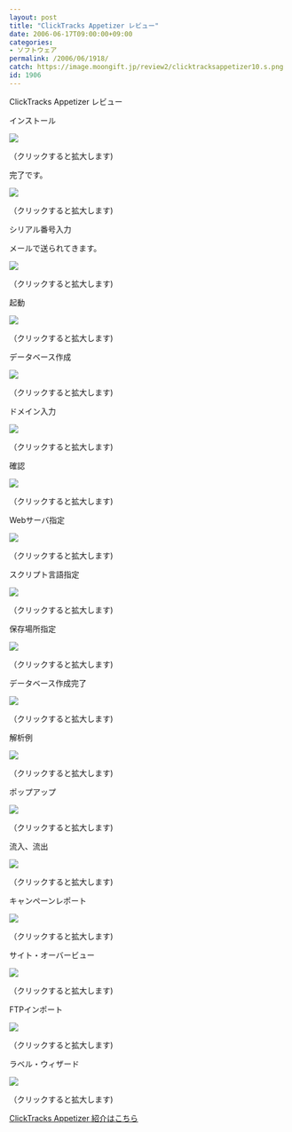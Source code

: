 ```yaml
---
layout: post
title: "ClickTracks Appetizer レビュー"
date: 2006-06-17T09:00:00+09:00
categories:
- ソフトウェア
permalink: /2006/06/1918/
catch: https://image.moongift.jp/review2/clicktracksappetizer10.s.png
id: 1906
---
```

ClickTracks Appetizer レビュー  
<!--more-->

インストール

  

[![](https://image.moongift.jp/review2/clicktracksappetizer1.s.png)](https://image.moongift.jp/review2/clicktracksappetizer1.png)  
  
（クリックすると拡大します)

  

完了です。

  

[![](https://image.moongift.jp/review2/clicktracksappetizer2.s.png)](https://image.moongift.jp/review2/clicktracksappetizer2.png)  
  
（クリックすると拡大します)

  

シリアル番号入力

  

メールで送られてきます。

  

[![](https://image.moongift.jp/review2/clicktracksappetizer3.s.png)](https://image.moongift.jp/review2/clicktracksappetizer3.png)  
  
（クリックすると拡大します)

  

起動

  

[![](https://image.moongift.jp/review2/clicktracksappetizer4.s.png)](https://image.moongift.jp/review2/clicktracksappetizer4.png)  
  
（クリックすると拡大します)

  

データベース作成

  

[![](https://image.moongift.jp/review2/clicktracksappetizer5.s.png)](https://image.moongift.jp/review2/clicktracksappetizer5.png)  
  
（クリックすると拡大します)

  

ドメイン入力

  

[![](https://image.moongift.jp/review2/clicktracksappetizer6.s.png)](https://image.moongift.jp/review2/clicktracksappetizer6.png)  
  
（クリックすると拡大します)

  

確認

  

[![](https://image.moongift.jp/review2/clicktracksappetizer7.s.png)](https://image.moongift.jp/review2/clicktracksappetizer7.png)  
  
（クリックすると拡大します)

  

Webサーバ指定

  

[![](https://image.moongift.jp/review2/clicktracksappetizer8.s.png)](https://image.moongift.jp/review2/clicktracksappetizer8.png)  
  
（クリックすると拡大します)

  

スクリプト言語指定

  

[![](https://image.moongift.jp/review2/clicktracksappetizer9.s.png)](https://image.moongift.jp/review2/clicktracksappetizer9.png)  
  
（クリックすると拡大します)

  

保存場所指定

  

[![](https://image.moongift.jp/review2/clicktracksappetizer10.s.png)](https://image.moongift.jp/review2/clicktracksappetizer10.png)  
  
（クリックすると拡大します)

  

データベース作成完了

  

[![](https://image.moongift.jp/review2/clicktracksappetizer11.s.png)](https://image.moongift.jp/review2/clicktracksappetizer11.png)  
  
（クリックすると拡大します)

  

解析例

  

[![](https://image.moongift.jp/review2/clicktracksappetizer12.s.png)](https://image.moongift.jp/review2/clicktracksappetizer12.png)  
  
（クリックすると拡大します)

  

ポップアップ

  

[![](https://image.moongift.jp/review2/clicktracksappetizer13.s.png)](https://image.moongift.jp/review2/clicktracksappetizer13.png)  
  
（クリックすると拡大します)

  

流入、流出

  

[![](https://image.moongift.jp/review2/clicktracksappetizer14.s.png)](https://image.moongift.jp/review2/clicktracksappetizer14.png)  
  
（クリックすると拡大します)

  

キャンペーンレポート

  

[![](https://image.moongift.jp/review2/clicktracksappetizer15.s.png)](https://image.moongift.jp/review2/clicktracksappetizer15.png)  
  
（クリックすると拡大します)

  

サイト・オーバービュー

  

[![](https://image.moongift.jp/review2/clicktracksappetizer16.s.png)](https://image.moongift.jp/review2/clicktracksappetizer16.png)  
  
（クリックすると拡大します)

  

FTPインポート

  

[![](https://image.moongift.jp/review2/clicktracksappetizer17.s.png)](https://image.moongift.jp/review2/clicktracksappetizer17.png)  
  
（クリックすると拡大します)

  

ラベル・ウィザード

  

[![](https://image.moongift.jp/review2/clicktracksappetizer18.s.png)](https://image.moongift.jp/review2/clicktracksappetizer18.png)  
  
（クリックすると拡大します)

  

[ClickTracks Appetizer 紹介はこちら](http://fw.moongift.jp/intro/i-1914.html)

